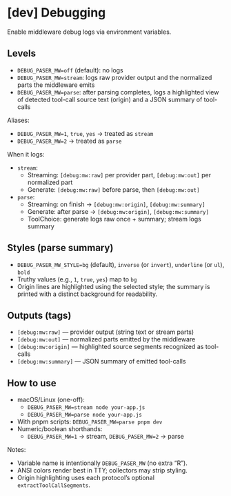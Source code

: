 # [dev] Debugging

Enable middleware debug logs via environment variables.

## Levels

- `DEBUG_PASER_MW=off` (default): no logs
- `DEBUG_PASER_MW=stream`: logs raw provider output and the normalized parts the middleware emits
- `DEBUG_PASER_MW=parse`: after parsing completes, logs a highlighted view of detected tool-call source text (origin) and a JSON summary of tool-calls

Aliases:

- `DEBUG_PASER_MW=1`, `true`, `yes` → treated as `stream`
- `DEBUG_PASER_MW=2` → treated as `parse`

When it logs:

- `stream`:
  - Streaming: `[debug:mw:raw]` per provider part, `[debug:mw:out]` per normalized part
  - Generate: `[debug:mw:raw]` before parse, then `[debug:mw:out]`
- `parse`:
  - Streaming: on finish → `[debug:mw:origin]`, `[debug:mw:summary]`
  - Generate: after parse → `[debug:mw:origin]`, `[debug:mw:summary]`
  - ToolChoice: generate logs raw once + summary; stream logs summary

## Styles (parse summary)

- `DEBUG_PASER_MW_STYLE=bg` (default), `inverse` (or `invert`), `underline` (or `ul`), `bold`
- Truthy values (e.g., `1`, `true`, `yes`) map to `bg`
- Origin lines are highlighted using the selected style; the summary is printed with a distinct background for readability.

## Outputs (tags)

- `[debug:mw:raw]` — provider output (string text or stream parts)
- `[debug:mw:out]` — normalized parts emitted by the middleware
- `[debug:mw:origin]` — highlighted source segments recognized as tool-calls
- `[debug:mw:summary]` — JSON summary of emitted tool-calls

## How to use

- macOS/Linux (one-off):
  - `DEBUG_PASER_MW=stream node your-app.js`
  - `DEBUG_PASER_MW=parse node your-app.js`
- With pnpm scripts: `DEBUG_PASER_MW=parse pnpm dev`
- Numeric/boolean shorthands:
  - `DEBUG_PASER_MW=1` → stream, `DEBUG_PASER_MW=2` → parse

Notes:

- Variable name is intentionally `DEBUG_PASER_MW` (no extra “R”).
- ANSI colors render best in TTY; collectors may strip styling.
- Origin highlighting uses each protocol’s optional `extractToolCallSegments`.
